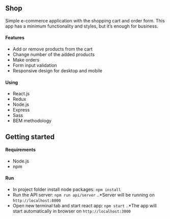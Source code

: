 ## Shop

Simple e-commerce application with the shopping cart and order form. 
This app has a minimum functionality and styles, but it’s enough for business.

#### Features
- Add or remove products from the cart
- Change number of the added products
- Make orders
- Form input validation
- Responsive design for desktop and mobile

#### Using
- React.js
- Redux
- Node.js
- Express
- Sass
- BEM methodology

## Getting started

#### Requirements
- Node.js
- npm

#### Run
- In project folder install node packages:
`npm install`
- Run the API server:
`npm run api/server`
..*Server will be running on  `http://localhost:8000`
- Open new terminal tab and start react app:
`npm start`
..*The app will start automatically in browser on `http://localhost:3000`
